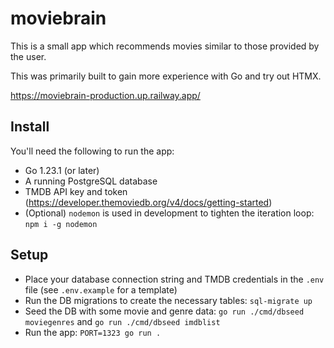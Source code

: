 # moviebrain

This is a small app which recommends movies similar to those provided by the user.

This was primarily built to gain more experience with Go and try out HTMX.

https://moviebrain-production.up.railway.app/

## Install

You'll need the following to run the app:

- Go 1.23.1 (or later)
- A running PostgreSQL database
- TMDB API key and token (https://developer.themoviedb.org/v4/docs/getting-started)
- (Optional) `nodemon` is used in development to tighten the iteration loop: `npm i -g nodemon`

## Setup

- Place your database connection string and TMDB credentials in the `.env` file (see `.env.example` for a template)
- Run the DB migrations to create the necessary tables: `sql-migrate up`
- Seed the DB with some movie and genre data: `go run ./cmd/dbseed moviegenres` and `go run ./cmd/dbseed imdblist`
- Run the app: `PORT=1323 go run .`
